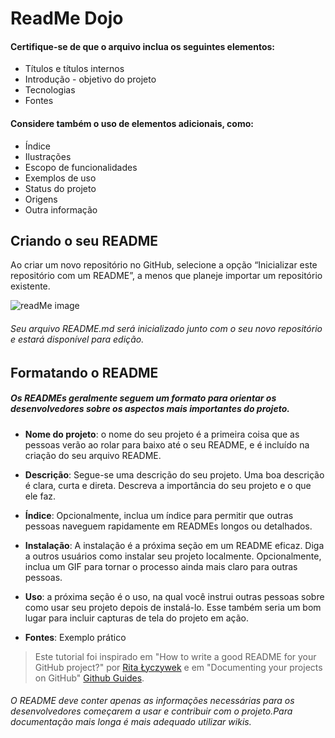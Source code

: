 # ReadMe Dojo

#### Certifique-se de que o arquivo inclua os seguintes elementos:

- Títulos e títulos internos
- Introdução - objetivo do projeto
- Tecnologias
- Fontes

#### Considere também o uso de elementos adicionais, como:
- Índice
- Ilustrações
- Escopo de funcionalidades
- Exemplos de uso
- Status do projeto
- Origens
- Outra informação

## Criando o seu README

Ao criar um novo repositório no GitHub, selecione a opção “Inicializar este repositório com um README”, a menos que planeje importar um repositório existente.

![readMe image](https://user-images.githubusercontent.com/71899880/113059593-01fdfd80-9186-11eb-8bd8-c9be2ebec259.png)
###### Seu arquivo README.md será inicializado junto com o seu novo repositório e estará disponível para edição.

## Formatando o README

##### Os READMEs geralmente seguem um formato para orientar os desenvolvedores sobre os aspectos mais importantes do projeto.

- **Nome do projeto**: o nome do seu projeto é a primeira coisa que as pessoas verão ao rolar para baixo até o seu README, e é incluído na criação do seu arquivo README.

- **Descrição**: Segue-se uma descrição do seu projeto. Uma boa descrição é clara, curta e direta. Descreva a importância do seu projeto e o que ele faz.

- **Índice**: Opcionalmente, inclua um índice para permitir que outras pessoas naveguem rapidamente em READMEs longos ou detalhados.

- **Instalação**: A instalação é a próxima seção em um README eficaz. Diga a outros usuários como instalar seu projeto localmente. Opcionalmente, inclua um GIF para tornar o processo ainda mais claro para outras pessoas.

- **Uso**: a próxima seção é o uso, na qual você instrui outras pessoas sobre como usar seu projeto depois de instalá-lo. Esse também seria um bom lugar para incluir capturas de tela do projeto em ação.

- **Fontes**: Exemplo prático

> Este tutorial foi inspirado em "How to write a good README for your GitHub project?" por [Rita Łyczywek](https://bulldogjob.com/news/449-how-to-write-a-good-readme-for-your-github-project) e em "Documenting your projects on GitHub" [Github Guides](https://guides.github.com/features/wikis/).


###### _O README deve conter apenas as informações necessárias para os desenvolvedores começarem a usar e contribuir com o projeto.Para documentação mais longa é mais adequado utilizar wikis._
